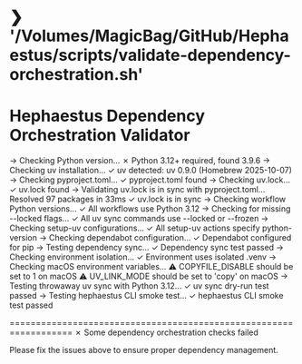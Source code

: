 ❯ '/Volumes/MagicBag/GitHub/Hephaestus/scripts/validate-dependency-orchestration.sh'
==================================================================
Hephaestus Dependency Orchestration Validator
==================================================================

→ Checking Python version...
✗ Python 3.12+ required, found 3.9.6
→ Checking uv installation...
✓ uv detected: uv 0.9.0 (Homebrew 2025-10-07)
→ Checking pyproject.toml...
✓ pyproject.toml found
→ Checking uv.lock...
✓ uv.lock found
→ Validating uv.lock is in sync with pyproject.toml...
Resolved 97 packages in 33ms
✓ uv.lock is in sync
→ Checking workflow Python versions...
✓ All workflows use Python 3.12
→ Checking for missing --locked flags...
✓ All uv sync commands use --locked or --frozen
→ Checking setup-uv configurations...
✓ All setup-uv actions specify python-version
→ Checking dependabot configuration...
✓ Dependabot configured for pip
→ Testing dependency sync...
✓ Dependency sync test passed
→ Checking environment isolation...
✓ Environment uses isolated .venv
→ Checking macOS environment variables...
⚠ COPYFILE_DISABLE should be set to 1 on macOS
⚠ UV_LINK_MODE should be set to 'copy' on macOS
→ Testing throwaway uv sync with Python 3.12...
✓ uv sync dry-run test passed
→ Testing hephaestus CLI smoke test...
✓ hephaestus CLI smoke test passed

==================================================================
✗ Some dependency orchestration checks failed

Please fix the issues above to ensure proper dependency management.
